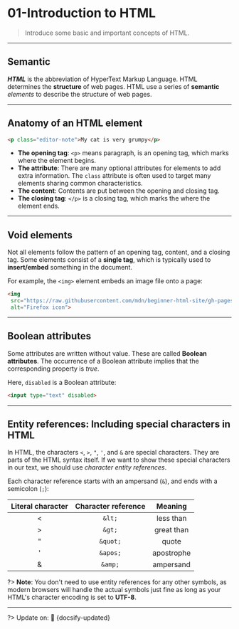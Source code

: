 # 01-Introduction to HTML

> Introduce some basic and important concepts of HTML.

---

## Semantic

***HTML*** is the abbreviation of HyperText Markup Language. HTML determines the **structure** of web pages. HTML use a series of **semantic** *elements* to describe the structure of web pages.

---

## Anatomy of an HTML element

```html
<p class="editor-note">My cat is very grumpy</p>
```

- **The opening tag**: `<p>` means paragraph, is an opening tag, which marks where the element begins.
- **The attribute**: There are many optional attributes for elements to add extra information. The `class` attribute is often used to target many elements sharing common characteristics.
- **The content**: Contents are put between the opening and closing tag.
- **The closing tag**: `</p>` is a closing tag, which marks the where the element ends.

---

## Void elements

Not all elements follow the pattern of an opening tag, content, and a closing tag. Some elements consist of a **single tag**, which is typically used to **insert/embed** something in the document.

 For example, the `<img>` element embeds an image file onto a page:

 ```html
<img
  src="https://raw.githubusercontent.com/mdn/beginner-html-site/gh-pages/images/firefox-icon.png"
  alt="Firefox icon">
 ```

---

 ## Boolean attributes

 Some attributes are written without value. These are called **Boolean attributes**. The occurrence of a Boolean attribute implies that the corresponding property is *true*.

Here, `disabled` is a Boolean attribute:

```html
<input type="text" disabled>
```

---

## Entity references: Including special characters in HTML

In HTML, the characters `<`, `>`, `"`, `'`, and `&` are special characters. They are parts of the HTML syntax itself. If we want to show these special characters in our text, we should use *character entity references*.

Each character reference starts with an ampersand (`&`), and ends with a semicolon (`;`):

| Literal character | Character reference | Meaning |
| :---: | :---: | :---: |
| < | `&lt;` | less than |
| > | `&gt;` | great than |
| " | `&quot;` | quote |
| ' | `&apos;` | apostrophe |
| & | `&amp;` | ampersand |

?> **Note**: You don't need to use entity references for any other symbols, as modern browsers will handle the actual symbols just fine as long as your HTML's character encoding is set to **UTF-8**.

---

?> Update on: 📅 {docsify-updated}